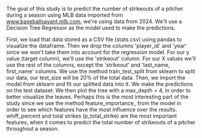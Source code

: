 The goal of this study is to predict the number of strikeouts of a pitcher during a season using MLB data imported from www.baseballsavant.mlb.com, we're using data from 2024.
We'll use a Decision Tree Regressor as the model used to make the predictions. 

First, we load that data stored as a CSV file (stats.csv) using pandas to visualize the dataframe.
Then we drop the columns 'player_id' and 'year' since we won't take them into account for the regression model.
For our y value (target column), we'll use the 'strikeout' column.
For our X values we'll use the rest of the columns, except the 'strikeout' and 'last_name, first_name' columns. 
We use the method train_test_split from sklearn to split our data, our test_size will be 20% of the total data.
Then, we import the model from sklearn and fit our splitted data into it. 
We make the predictions on the test dataset.
We then plot the tree with a max_depth = 4, in order to better visualize the leaves. 
Perhaps this is the most interesting part of the study since we use the method feature_importance_ from the model in order to see which features have the most influence over the results.
whiff_percent and total strikes (p_total_strike) are the most important features, when it comes to predict the total number of strikeouts of a pitcher throughout a season.
